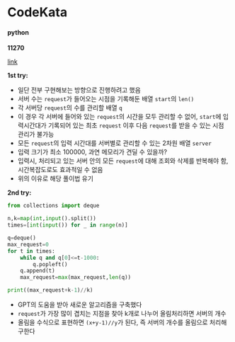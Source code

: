 # CodeKata

#### python

<b>11270</b>

[link](https://www.acmicpc.net/problem/11270)

<b>1st try: </b>

- 일단 전부 구현해보는 방향으로 진행하려고 했음
- 서버 수는 `request`가 들어오는 시점을 기록해둔 배열 `start`의 `len()`
- 각 서버당 `request`의 수를 관리할 배열 `q`
- 이 경우 각 서버에 들어와 있는 `request`의 시간을 모두 관리할 수 없어, `start`에 입력시간대가 기록되어 있는 최초 `request` 이후 다음 `request`를 받을 수 있는 시점 관리가 불가능
- 모든 `request`의 입력 시간대를 서버별로 관리할 수 있는 2차원 배열 `server`
- 입력 크기가 최소 100000, 과연 메모리가 견딜 수 있을까? 
- 입력시, 처리되고 있는 서버 안의 모든 `request`에 대해 조회와 삭제를 반복해야 함, 시간복잡도로도 효과적일 수 없음
- 위의 이유로 해당 풀이법 유기

<b>2nd try: </b>

```python
from collections import deque

n,k=map(int,input().split())
times=[int(input()) for _ in range(n)]

q=deque()
max_request=0
for t in times:
    while q and q[0]<=t-1000:
        q.popleft()
    q.append(t)
    max_request=max(max_request,len(q))

print((max_request+k-1)//k)
```
- GPT의 도움을 받아 새로운 알고리즘을 구축했다
- `request`가 가장 많이 겹치는 지점을 찾아 k개로 나누어 올림처리하면 서버의 개수
- 올림을 수식으로 표현하면 `(x+y-1)//y`가 된다, 즉 서버의 개수를 올림으로 처리해 구한다
